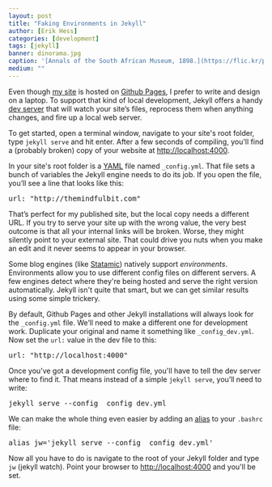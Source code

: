 ```yaml
---
layout: post
title: "Faking Environments in Jekyll"
author: [Erik Hess]
categories: [development]
tags: [jekyll]
banner: dinorama.jpg
caption: '[Annals of the South African Museum, 1898.](https://flic.kr/p/u4kAYH)'
medium: ""
---
```


Even though [my site](http://themindfulbit.com) is hosted on [Github Pages](https://pages.github.com/), I prefer to write and design on a laptop. To support that kind of local development, Jekyll offers a handy [dev server](https://jekyllrb.com/docs/usage/) that will watch your site’s files, reprocess them when anything changes, and fire up a local web server.

To get started, open a terminal window, navigate to your site's root folder, type `jekyll serve` and hit enter. After a few seconds of compiling, you'll find a (probably broken) copy of your website at [http://localhost:4000](http://localhost:4000).

In your site's root folder is a [YAML](https://en.wikipedia.org/wiki/YAML) file named `_config.yml`. That file sets a bunch of variables the Jekyll engine needs to do its job. If you open the file, you’ll see a line that looks like this:

<pre class="prettyprint lang-sh">
url: "http://themindfulbit.com"
</pre>

That’s perfect for my published site, but the local copy needs a different URL. If you try to serve your site up with the wrong value, the very best outcome is that all your internal links will be broken. Worse, they might silently point to your external site. That could drive you nuts when you make an edit and it never seems to appear in your browser.

Some blog engines (like [Statamic](https://v1.statamic.com/learn/advanced-features/environments)) natively support *environments*. Environments allow you to use different config files on different servers. A few engines detect where they're being hosted and serve the right version automatically. Jekyll isn't quite that smart, but we can get similar results using some simple trickery.

By default, Github Pages and other Jekyll installations will always look for the `_config.yml` file. We’ll need to make a different one for development work. Duplicate your original and name it something like `_config_dev.yml`. Now set the `url:` value in the dev file to this:

<pre class="prettyprint lang-sh">
url: "http://localhost:4000"
</pre>

Once you’ve got a development config file, you'll have to tell the dev server where to find it. That means instead of a simple `jekyll serve`, you’ll need to write:

<pre class="prettyprint lang-sh">
jekyll serve --config _config_dev.yml
</pre>

We can make the whole thing even easier by adding an [alias](http://www.linfo.org/alias.html) to your `.bashrc` file:

<pre class="prettyprint lang-sh">
alias jw='jekyll serve --config _config_dev.yml'
</pre>

Now all you have to do is navigate to the root of your Jekyll folder and type `jw` (jekyll watch). Point your browser to [http://localhost:4000](http://localhost:4000) and you'll be set.
